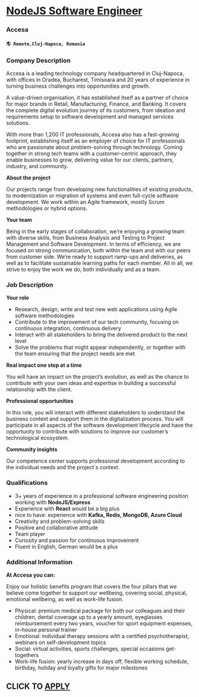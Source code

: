 # [NodeJS Software Engineer](https://www.remotewlb.com/apply/nodejs-software-engineer-113243)  
### Accesa  
#### `🌎 Remote,Cluj-Napoca, Romania`  

### **Company Description**

Accesa is a leading technology company headquartered in Cluj-Napoca, with offices in Oradea, Bucharest, Timisoara and 20 years of experience in turning business challenges into opportunities and growth.

A value-driven organisation, it has established itself as a partner of choice for major brands in Retail, Manufacturing, Finance, and Banking. It covers the complete digital evolution journey of its customers, from ideation and requirements setup to software development and managed services solutions.

With more than 1,200 IT professionals, Accesa also has a fast-growing footprint, establishing itself as an employer of choice for IT professionals who are passionate about problem-solving through technology. Coming together in strong tech teams with a customer-centric approach, they enable businesses to grow, delivering value for our clients, partners, industry, and community.

 **About the project**

Our projects range from developing new functionalities of existing products, to modernization or migration of systems and even full-cycle software development. We work within an Agile framework, mostly Scrum methodologies or hybrid options.

 **Your team**

Being in the early stages of collaboration, we’re enjoying a growing team with diverse skills, from Business Analysis and Testing to Project Management and Software Development. In terms of efficiency, we are focused on strong communication, both within the team and with our peers from customer side. We’re ready to support ramp-ups and deliveries, as well as to facilitate sustainable learning paths for each member. All in all, we strive to enjoy the work we do, both individually and as a team.

###  **Job Description**

 **Your role**

  * Research, design, write and test new web applications using Agile software methodologies
  * Contribute to the improvement of our tech community, focusing on continuous integration, continuous delivery
  * Interact with all stakeholders to bring the delivered product to the next level
  * Solve the problems that might appear independently, or together with the team ensuring that the project needs are met

 **Real impact one step at a time**

You will have an impact on the project’s evolution, as well as the chance to contribute with your own ideas and expertise in building a successful relationship with the client.

 **Professional opportunities**

In this role, you will interact with different stakeholders to understand the business context and support them in the digitalization process. You will participate in all aspects of the software development lifecycle and have the opportunity to contribute with solutions to improve our customer’s technological ecosystem.

 **Community insights**

Our competence center supports professional development according to the individual needs and the project`s context.

###  **Qualifications**

  * 3+ years of experience in a professional software engineering position working with **NodeJS/Express**
  * Experience with **React** would be a big plus 
  * nice to have: experience with **Kafka, Redis, MongoDB, Azure Cloud**
  * Creativity and problem-solving skills 
  * Positive and collaborative attitude
  * Team player
  * Curiosity and passion for continuous improvement
  * Fluent in English, German would be a plus

###  **Additional Information**

 **At Accesa you can:**

Enjoy our holistic benefits program that covers the four pillars that we believe come together to support our wellbeing, covering social, physical, emotional wellbeing, as well as work-life fusion.

  * Physical: premium medical package for both our colleagues and their children, dental coverage up to a yearly amount, eyeglasses reimbursement every two years, voucher for sport equipment expenses, in-house personal trainer
  * Emotional: individual therapy sessions with a certified psychotherapist, webinars on self-development topics
  * Social: virtual activities, sports challenges, special occasions get-togethers
  * Work-life fusion: yearly increase in days off, flexible working schedule, birthday, holiday and loyalty gifts for major milestones

  
## CLICK TO [APPLY](https://www.remotewlb.com/apply/nodejs-software-engineer-113243)

